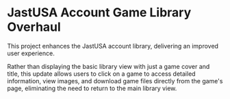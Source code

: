 # JastUSA Account Game Library Overhaul

This project enhances the JastUSA account library, delivering an improved user experience.

Rather than displaying the basic library view with just a game cover and title, this update allows users to click on a game to access detailed information, view images, and download game files directly from the game's page, eliminating the need to return to the main library view.

